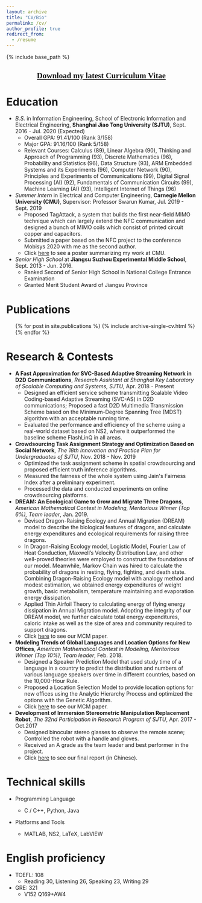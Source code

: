 ```yaml
---
layout: archive
title: "CV/Bio"
permalink: /cv/
author_profile: true
redirect_from:
  - /resume
---
```


{% include base_path %}

[<center><font face="黑体">Download my latest Curriculum Vitae</font></center>](https://keli97.github.io/files/KeLi_CV.pdf)
------

Education
======
* *B.S.* in Information Engineering, School of Electronic Information and Electrical Engineering, **Shanghai Jiao Tong University (SJTU)**,  Sept. 2016 - Jul. 2020 (Expected)
  * Overall GPA: 91.41/100 (Rank 3/158)
  * Major GPA: 91.16/100 (Rank 5/158)
  * Relevant Courses: Calculus (89), Linear Algebra (90), Thinking and Approach of Programming (93), Discrete Mathematics (96), Probability and Statistics (96), Data Structure (93), ARM Embedded Systems and its Experiments (96), Computer Network (90), Principles and Experiments of Communications (99), Digital Signal Processing (AI) (92), Fundamentals of Communication Circuits (99), Machine Learning (AI) (93), Intelligent Internet of Things (96)
* *Summer Intern* in Electrical and Computer Engineering, **Carnegie Mellon University (CMU)**, Supervisor: Professor Swarun Kumar, Jul. 2019 - Sept. 2019
  * Proposed TagAttack, a system that builds the first near-field MIMO technique which can largely extend the NFC communication and designed a bunch of MIMO coils which consist of printed circuit copper and capacitors.
  * Submitted a paper based on the NFC project to the conference Mobisys 2020 with me as the second author.
  * Click [here](https://keli97.github.io/files/Recoil_poster.pdf) to see a poster summarizing my work at CMU.
* *Senior High School* at **Jiangsu Suzhou Experimental Middle School**, Sept. 2013 - Jun. 2016.
  * Ranked Second of Senior High School in National College Entrance Examination
  * Granted Merit Student Award of Jiangsu Province

Publications
======
  <ul>{% for post in site.publications %}
    {% include archive-single-cv.html %}
  {% endfor %}</ul>

Research & Contests
======
* **A Fast Approximation for SVC-Based Adaptive Streaming Network in D2D Communications**, *Research Assistant at Shanghai Key Laboratory of Scalable Computing and Systems, SJTU*, Apr. 2018 - Present
  * Designed an efficient service scheme transmitting Scalable Video Coding-based Adaptive Streaming (SVC-AS) in D2D communications; Proposed a fast D2D Multimedia Transmission Scheme based on the Minimum-Degree Spanning Tree (MDST) algorithm with an acceptable running time.
  * Evaluated the performance and efficiency of the scheme using a real-world dataset based on NS2, where it outperformed the baseline scheme FlashLinQ in all areas.
* **Crowdsourcing Task Assignment Strategy and Optimization Based on Social Network**, *The 18th Innovation and Practice Plan for Undergraduates of SJTU*, Nov. 2018 - Nov. 2019
  * Optimized the task assignment scheme in spatial crowdsourcing and proposed efficient truth inference algorithms.
  * Measured the fairness of the whole system using Jain's Fairness Index after a preliminary experiment.
  * Processed the data and conducted experiments on online crowdsourcing platforms.
* **DREAM: An Ecological Game to Grow and Migrate Three Dragons**, *American Mathematical Contest in Modeling, Meritorious Winner (Top 6%), Team leader*, Jan. 2019.
  * Devised Dragon-Raising Ecology and Annual Migration (DREAM) model to describe the biological features of dragons, and calculate energy expenditures and ecological requirements for raising three dragons.
  * In Dragon-Raising Ecology model, Logistic Model, Fourier Law of Heat Conduction, Maxwell’s Velocity Distribution Law, and other well-proved theories were employed to construct the foundations of our model. Meanwhile, Markov Chain was hired to calculate the probability of dragons in resting, flying, fighting, and death state. Combining Dragon-Raising Ecology model with analogy method and modest estimation, we obtained energy expenditures of weight growth, basic metabolism, temperature maintaining and evaporation energy dissipation.
  * Applied Thin Airfoil Theory to calculating energy of flying energy dissipation in Annual Migration model. Adopting the integrity of our DREAM model, we further calculate total energy expenditures, caloric intake as well as the size of area and community required to support dragons.
  * Click [here](http://keli97.github.io/files/DREAM-An-Ecological-Game-to-Grow-and-Migrate-Three-Dragons.pdf) to see our MCM paper.
* **Modeling Trends of Global Languages and Location Options for New Offices**, *American Mathematical Contest in Modeling, Meritorious Winner (Top 10%), Team leader*, Feb. 2018.
  * Designed a Speaker Prediction Model that used study time of a language in a country to predict the distribution and numbers of various language speakers over time in different countries, based on the 10,000-Hour Rule.
  * Proposed a Location Selection Model to provide location options for new offices using the Analytic Hierarchy Process and optimized the options with the Genetic Algorithm.
  * Click [here](http://keli97.github.io/files/Modeling-Trends-of-Global-Languages-and-Location-Options-for-New-Offices.pdf) to see our MCM paper.
* **Development of Immersion Stereometric Manipulation Replacement Robot**, *The 32nd Participation in Research Program of SJTU*, Apr. 2017 - Oct.2017
  * Designed binocular stereo glasses to observe the remote scene; Controlled the robot with a handle and gloves.
  * Received an A grade as the team leader and best performer in the project.
  * Click [here](http://keli97.github.io/files/Development-of-Immersion-Stereometric-Manipulation-Replacement-Robot.pdf) to see our final report (in Chinese).

Technical skills
======
* Programming Language
  * C / C++, Python, Java

* Platforms and Tools
  * MATLAB, NS2, LaTeX, LabVIEW
  
English proficiency
======
* TOEFL: 108
  * Reading 30, Listening 26, Speaking 23, Writing 29
* GRE: 321
  * V152 Q169+AW4 
